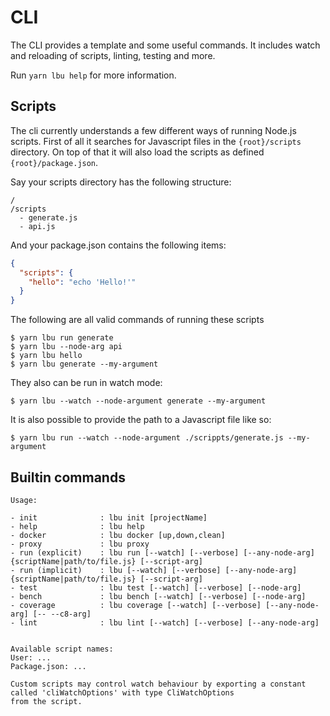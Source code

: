# CLI

The CLI provides a template and some useful commands. It includes watch and
reloading of scripts, linting, testing and more.

Run `yarn lbu help` for more information.

## Scripts

The cli currently understands a few different ways of running Node.js scripts.
First of all it searches for Javascript files in the `{root}/scripts` directory.
On top of that it will also load the scripts as defined `{root}/package.json`.

Say your scripts directory has the following structure:

```
/
/scripts
  - generate.js
  - api.js
```

And your package.json contains the following items:

```json
{
  "scripts": {
    "hello": "echo 'Hello!'"
  }
}
```

The following are all valid commands of running these scripts

```shell script
$ yarn lbu run generate
$ yarn lbu --node-arg api
$ yarn lbu hello
$ yarn lbu generate --my-argument
```

They also can be run in watch mode:

```shell script
$ yarn lbu --watch --node-argument generate --my-argument
```

It is also possible to provide the path to a Javascript file like so:

```shell script
$ yarn lbu run --watch --node-argument ./scrippts/generate.js --my-argument
```

## Builtin commands

```
Usage:

- init              : lbu init [projectName]
- help              : lbu help
- docker            : lbu docker [up,down,clean]
- proxy             : lbu proxy
- run (explicit)    : lbu run [--watch] [--verbose] [--any-node-arg] {scriptName|path/to/file.js} [--script-arg]
- run (implicit)    : lbu [--watch] [--verbose] [--any-node-arg] {scriptName|path/to/file.js} [--script-arg]
- test              : lbu test [--watch] [--verbose] [--node-arg]
- bench             : lbu bench [--watch] [--verbose] [--node-arg]
- coverage          : lbu coverage [--watch] [--verbose] [--any-node-arg] [-- --c8-arg]
- lint              : lbu lint [--watch] [--verbose] [--any-node-arg]


Available script names:
User: ...
Package.json: ...

Custom scripts may control watch behaviour by exporting a constant called 'cliWatchOptions' with type CliWatchOptions
from the script.
```
